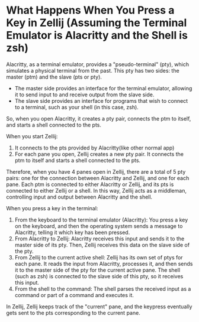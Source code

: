 # What Happens When You Press a Key in Zellij (Assuming the Terminal Emulator is Alacritty and the Shell is zsh)
Alacritty, as a terminal emulator, provides a "pseudo-terminal" (pty), which simulates a physical terminal from the past. This pty has two sides: the master (ptm) and the slave (pts or pty).

- The master side provides an interface for the terminal emulator, allowing it to send input to and receive output from the slave side.
- The slave side provides an interface for programs that wish to connect to a terminal, such as your shell (in this case, zsh).

So, when you open Alacritty, it creates a pty pair, connects the ptm to itself, and starts a shell connected to the pts.

When you start Zellij:

1. It connects to the pts provided by Alacritty(like other normal app)
2. For each pane you open, Zellij creates a new pty pair. It connects the ptm to itself and starts a shell connected to the pts.

Therefore, when you have 4 panes open in Zellij, there are a total of 5 pty pairs: one for the connection between Alacritty and Zellij, and one for each pane. Each ptm is connected to either Alacritty or Zellij, and its pts is connected to either Zellij or a shell. In this way, Zellij acts as a middleman, controlling input and output between Alacritty and the shell.

When you press a key in the terminal:
1. From the keyboard to the terminal emulator (Alacritty): You press a key on the keyboard, and then the operating system sends a message to Alacritty, telling it which key has been pressed.
2. From Alacritty to Zellij: Alacritty receives this input and sends it to the master side of its pty. Then, Zellij receives this data on the slave side of the pty.
3. From Zellij to the current active shell: Zellij has its own set of ptys for each pane. It reads the input from Alacritty, processes it, and then sends it to the master side of the pty for the current active pane. The shell (such as zsh) is connected to the slave side of this pty, so it receives this input.
4. From the shell to the command: The shell parses the received input as a command or part of a command and executes it.

In Zellij, Zellij keeps track of the "current" pane, and the keypress eventually gets sent to the pts corresponding to the current pane.
